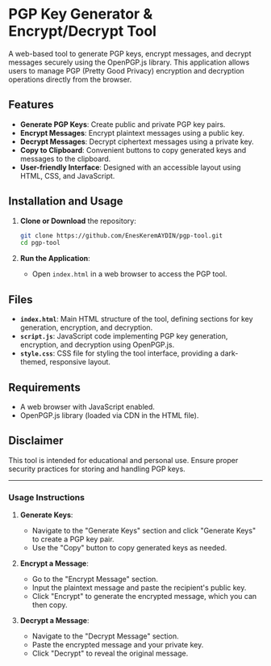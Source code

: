 # PGP Key Generator & Encrypt/Decrypt Tool

A web-based tool to generate PGP keys, encrypt messages, and decrypt messages securely using the OpenPGP.js library. This application allows users to manage PGP (Pretty Good Privacy) encryption and decryption operations directly from the browser.

## Features

- **Generate PGP Keys**: Create public and private PGP key pairs.
- **Encrypt Messages**: Encrypt plaintext messages using a public key.
- **Decrypt Messages**: Decrypt ciphertext messages using a private key.
- **Copy to Clipboard**: Convenient buttons to copy generated keys and messages to the clipboard.
- **User-friendly Interface**: Designed with an accessible layout using HTML, CSS, and JavaScript.

## Installation and Usage

1. **Clone or Download** the repository:
   ```bash
   git clone https://github.com/EnesKeremAYDIN/pgp-tool.git
   cd pgp-tool
   ```

2. **Run the Application**:
   - Open `index.html` in a web browser to access the PGP tool.

## Files

- **`index.html`**: Main HTML structure of the tool, defining sections for key generation, encryption, and decryption.
- **`script.js`**: JavaScript code implementing PGP key generation, encryption, and decryption using OpenPGP.js.
- **`style.css`**: CSS file for styling the tool interface, providing a dark-themed, responsive layout.

## Requirements

- A web browser with JavaScript enabled.
- OpenPGP.js library (loaded via CDN in the HTML file).

## Disclaimer

This tool is intended for educational and personal use. Ensure proper security practices for storing and handling PGP keys.

---

### Usage Instructions

1. **Generate Keys**:
   - Navigate to the "Generate Keys" section and click "Generate Keys" to create a PGP key pair.
   - Use the "Copy" button to copy generated keys as needed.

2. **Encrypt a Message**:
   - Go to the "Encrypt Message" section.
   - Input the plaintext message and paste the recipient's public key.
   - Click "Encrypt" to generate the encrypted message, which you can then copy.

3. **Decrypt a Message**:
   - Navigate to the "Decrypt Message" section.
   - Paste the encrypted message and your private key.
   - Click "Decrypt" to reveal the original message.
